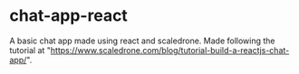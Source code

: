 # chat-app-react
A basic chat app made using react and scaledrone. Made following the tutorial at "https://www.scaledrone.com/blog/tutorial-build-a-reactjs-chat-app/".
